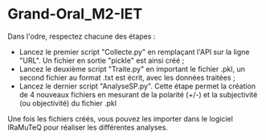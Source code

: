 # Grand-Oral_M2-IET

Dans l'odre, respectez chacune des étapes : 
- Lancez le premier script "Collecte.py" en remplaçant l'API sur la ligne "URL". Un fichier en sortie "pickle" est ainsi créé ;
- Lancez le deuxième script "Traite.py" en important le fichier .pkl, un second fichier au format .txt est écrit, avec les données traitées ;
- Lancez le dernier script "AnalyseSP.py". Cette étape permet la création de 4 nouveaux fichiers en mesurant de la polarité (+/-) et la subjectivité (ou objectivité) du fichier .pkl

Une fois les fichiers créés, vous pouvez les importer dans le logiciel IRaMuTeQ pour réaliser les différentes analyses. 

